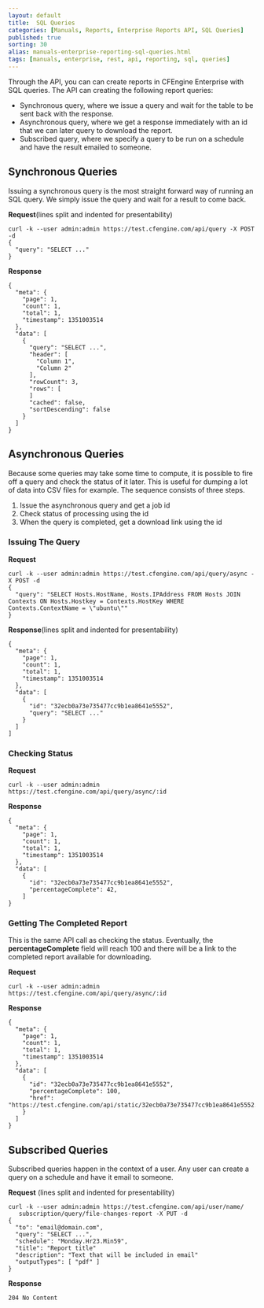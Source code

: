 ```yaml
---
layout: default
title:  SQL Queries
categories: [Manuals, Reports, Enterprise Reports API, SQL Queries]
published: true
sorting: 30
alias: manuals-enterprise-reporting-sql-queries.html
tags: [manuals, enterprise, rest, api, reporting, sql, queries]
---
```


Through the API, you can can create reports in CFEngine Enterprise with SQL 
queries. The API can creating the following report queries:

-   Synchronous query, where we issue a query and wait for the table to
    be sent back with the response.
-   Asynchronous query, where we get a response immediately with an id
    that we can later query to download the report.
-   Subscribed query, where we specify a query to be run on a schedule
    and have the result emailed to someone.

## Synchronous Queries

Issuing a synchronous query is the most straight forward way of running
an SQL query. We simply issue the query and wait for a result to come
back.

**Request**(lines split and indented for presentability)

    curl -k --user admin:admin https://test.cfengine.com/api/query -X POST -d
    {
      "query": "SELECT ..."
    }

**Response**

    {
      "meta": {
        "page": 1,
        "count": 1,
        "total": 1,
        "timestamp": 1351003514
      },
      "data": [
        {
          "query": "SELECT ...",
          "header": [
            "Column 1",
            "Column 2"
          ],
          "rowCount": 3,
          "rows": [
          ]
          "cached": false,
          "sortDescending": false
        }
      ]
    }

## Asynchronous Queries

Because some queries may take some time to compute, it is possible to
fire off a query and check the status of it later. This is useful for
dumping a lot of data into CSV files for example. The sequence consists
of three steps.

1.  Issue the asynchronous query and get a job id
2.  Check status of processing using the id
3.  When the query is completed, get a download link using the id

### Issuing The Query

**Request**

    curl -k --user admin:admin https://test.cfengine.com/api/query/async -X POST -d
    {
      "query": "SELECT Hosts.HostName, Hosts.IPAddress FROM Hosts JOIN Contexts ON Hosts.Hostkey = Contexts.HostKey WHERE Contexts.ContextName = \"ubuntu\""
    }

**Response**(lines split and indented for presentability)

    {
      "meta": {
        "page": 1,
        "count": 1,
        "total": 1,
        "timestamp": 1351003514
      },
      "data": [
        {
          "id": "32ecb0a73e735477cc9b1ea8641e5552",
          "query": "SELECT ..."
        }
      ]
    ]

### Checking Status

**Request**

    curl -k --user admin:admin https://test.cfengine.com/api/query/async/:id

**Response**

    {
      "meta": {
        "page": 1,
        "count": 1,
        "total": 1,
        "timestamp": 1351003514
      },
      "data": [
        {
          "id": "32ecb0a73e735477cc9b1ea8641e5552",
          "percentageComplete": 42,
        ]
    }

### Getting The Completed Report

This is the same API call as checking the status. Eventually, the
**percentageComplete** field will reach 100 and there will be a link to
the completed report available for downloading.

**Request**

    curl -k --user admin:admin https://test.cfengine.com/api/query/async/:id

**Response**

    {
      "meta": {
        "page": 1,
        "count": 1,
        "total": 1,
        "timestamp": 1351003514
      },
      "data": [
        {
          "id": "32ecb0a73e735477cc9b1ea8641e5552",
          "percentageComplete": 100,
          "href": "https://test.cfengine.com/api/static/32ecb0a73e735477cc9b1ea8641e5552.csv"
        }
      ]
    }

## Subscribed Queries

Subscribed queries happen in the context of a user. Any user can create
a query on a schedule and have it email to someone.

**Request** (lines split and indented for presentability)

    curl -k --user admin:admin https://test.cfengine.com/api/user/name/
       subscription/query/file-changes-report -X PUT -d
    {
      "to": "email@domain.com",
      "query": "SELECT ...",
      "schedule": "Monday.Hr23.Min59",
      "title": "Report title"
      "description": "Text that will be included in email"
      "outputTypes": [ "pdf" ]
    }

**Response**

    204 No Content

